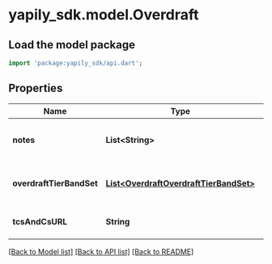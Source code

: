 # yapily_sdk.model.Overdraft

## Load the model package
```dart
import 'package:yapily_sdk/api.dart';
```

## Properties
Name | Type | Description | Notes
------------ | ------------- | ------------- | -------------
**notes** | **List&lt;String&gt;** |  | [optional] [default to const []]
**overdraftTierBandSet** | [**List&lt;OverdraftOverdraftTierBandSet&gt;**](OverdraftOverdraftTierBandSet.md) |  | [optional] [default to const []]
**tcsAndCsURL** | **String** |  | [optional] [default to null]

[[Back to Model list]](../README.md#documentation-for-models) [[Back to API list]](../README.md#documentation-for-api-endpoints) [[Back to README]](../README.md)


